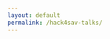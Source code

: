 ```yaml
---
layout: default
permalink: /hack4sav-talks/
---
```


<div data-paperform-id="i-have-expertise"></div><script>(function() {var script = document.createElement('script'); script.src = "https://paperform.co/__embed"; document.body.appendChild(script); })()</script>